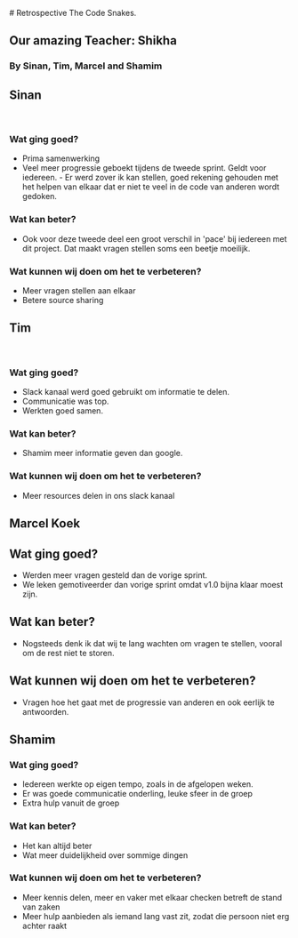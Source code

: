 ​# Retrospective The Code Snakes.

## Our amazing Teacher: Shikha

### By Sinan, Tim, Marcel and Shamim

## Sinan
​
### Wat ging goed?
- Prima samenwerking
- Veel meer progressie geboekt tijdens de tweede sprint. Geldt voor iedereen.
​- Er werd zover ik kan stellen, goed rekening gehouden met het helpen van elkaar dat er niet te veel in de code van anderen wordt gedoken.

### Wat kan beter?
- Ook voor deze tweede deel een groot verschil in 'pace' bij iedereen met dit project. Dat maakt vragen stellen soms een beetje moeilijk.
​
### Wat kunnen wij doen om het te verbeteren?
- Meer vragen stellen aan elkaar
- Betere source sharing

## Tim
​
### Wat ging goed?
- Slack kanaal werd goed gebruikt om informatie te delen.
- Communicatie was top.
- Werkten goed samen.
​
### Wat kan beter?
- Shamim meer informatie geven dan google.
​
### Wat kunnen wij doen om het te verbeteren?
- Meer resources delen in ons slack kanaal

## Marcel Koek

## Wat ging goed?
- Werden meer vragen gesteld dan de vorige sprint.
- We leken gemotiveerder dan vorige sprint omdat v1.0 bijna klaar moest zijn.

## Wat kan beter?
- Nogsteeds denk ik dat wij te lang wachten om vragen te stellen, vooral om de rest niet te storen.

## Wat kunnen wij doen om het te verbeteren?
- Vragen hoe het gaat met de progressie van anderen en ook eerlijk te antwoorden.

## Shamim

### Wat ging goed?
- Iedereen werkte op eigen tempo, zoals in de afgelopen weken.
- Er was goede communicatie onderling, leuke sfeer in de groep
- Extra hulp vanuit de groep

### Wat kan beter?
- Het kan altijd beter
- Wat meer duidelijkheid over sommige dingen

### Wat kunnen wij doen om het te verbeteren?
- Meer kennis delen, meer en vaker met elkaar checken betreft de stand van zaken
- Meer hulp aanbieden als iemand lang vast zit, zodat die persoon niet erg achter raakt